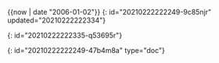 {{now | date "2006-01-02"}}
{: id="20210222222249-9c85njr" updated="20210222222334"}

{: id="20210222222335-q53695r"}


{: id="20210222222249-47b4m8a" type="doc"}

